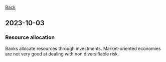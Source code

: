 
[Back](../Index.md)

## 2023-10-03

### Resource allocation

Banks allocate resources through investments.
Market-oriented economies are not very good at dealing with non diversifiable risk.
